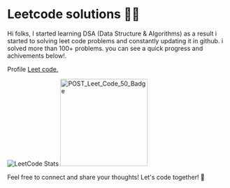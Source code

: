 # Leetcode solutions 🚀🐱

Hi folks, I started learning DSA (Data Structure & Algorithms) as a result i started to solving leet code problems and constantly updating it in github. i solved more than 100+ problems. you can see a quick progress and achivements below!. 

Profile 
<a href="https://leetcode.com/muhammed-sahad-c/">
 Leet code.
</a>

![LeetCode Stats](https://leetcard.jacoblin.cool/muhammed-sahad-c?ext=heatmap)
<img src="https://github.com/Muhammed-Sahad-c/Leet-Code-Solutions/assets/109616941/a73808e8-0004-4e2d-8a00-0d66550475bb" alt="POST_Leet_Code_50_Badge" width="200">

Feel free to connect and share your thoughts! Let's code together! 🤝
